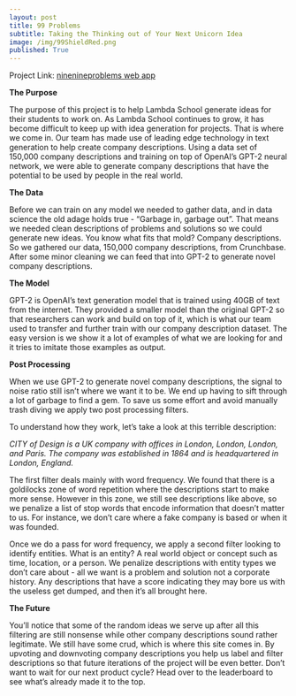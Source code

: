 ```yaml
---
layout: post
title: 99 Problems
subtitle: Taking the Thinking out of Your Next Unicorn Idea
image: /img/99ShieldRed.png
published: True
---
```

Project Link: [ninenineproblems web app](https://ninenineproblems.com)


**The Purpose**

The purpose of this project is to help Lambda School generate ideas for their students to work on. As Lambda School continues to grow, it has become difficult to keep up with idea generation for projects. That is where we come in. Our team has made use of leading edge technology in text generation to help create company descriptions. Using a data set of 150,000 company descriptions and training on top of OpenAI’s GPT-2 neural network, we were able to generate company descriptions that have the potential to be used by people in the real world.

**The Data** 

Before we can train on any model we needed to gather data, and in data science the old adage holds true - “Garbage in, garbage out”. That means we needed clean descriptions of problems and solutions so we could generate new ideas. You know what fits that mold? Company descriptions. So we gathered our data, 150,000 company descriptions, from Crunchbase. After some minor cleaning we can feed that into GPT-2 to generate novel company descriptions.

**The Model** 

GPT-2 is OpenAI’s text generation model that is trained using 40GB of text from the internet. They provided a smaller model than the original GPT-2 so that researchers can work and build on top of it, which is what our team used to transfer and further train with our company description dataset. The easy version is we show it a lot of examples of what we are looking for and it tries to imitate those examples as output.

**Post Processing**

When we use GPT-2 to generate novel company descriptions, the signal to noise ratio still isn’t where we want it to be. We end up having to sift through a lot of garbage to find a gem. To save us some effort and avoid manually trash diving we apply two post processing filters.

To understand how they work, let’s take a look at this terrible description:

*CITY of Design is a UK company with offices in London, London, London, and Paris. The company was established in 1864 and is headquartered in London, England.*

The first filter deals mainly with word frequency. We found that there is a goldilocks zone of word repetition where the descriptions start to make more sense. However in this zone, we still see descriptions like above, so we penalize a list of stop words that encode information that doesn’t matter to us. For instance, we don’t care where a fake company is based or when it was founded.

Once we do a pass for word frequency, we apply a second filter looking to identify entities. What is an entity? A real world object or concept such as time, location, or a person. We penalize descriptions with entity types we don’t care about - all we want is a problem and solution not a corporate history. Any descriptions that have a score indicating they may bore us with the useless get dumped, and then it’s all brought here.

**The Future**

You’ll notice that some of the random ideas we serve up after all this filtering are still nonsense while other company descriptions sound rather legitimate. We still have some crud, which is where this site comes in. By upvoting and downvoting company descriptions you help us label and filter descriptions so that future iterations of the project will be even better.
Don’t want to wait for our next product cycle? Head over to the leaderboard to see what’s already made it to the top.




